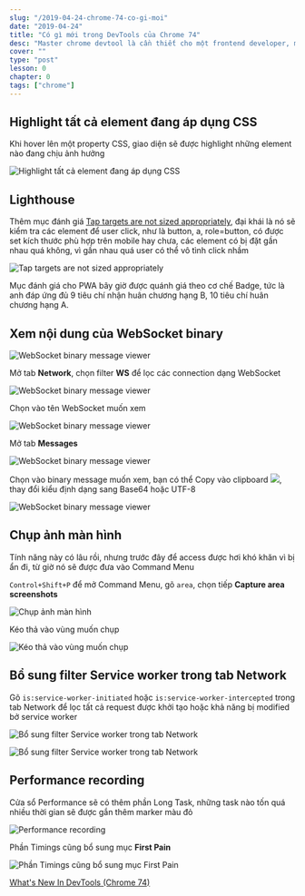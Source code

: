```yaml
---
slug: "/2019-04-24-chrome-74-co-gi-moi"
date: "2019-04-24"
title: "Có gì mới trong DevTools của Chrome 74"
desc: "Master chrome devtool là cần thiết cho một frontend developer, mình sẽ bắt đầu series cập nhập những tính năng mới nhất của Chrome, theo như lộ trình định sẵn thì cứ 6 tuần nó sẽ có bản cập nhập mới cho Chrome"
cover: ""
type: "post"
lesson: 0
chapter: 0
tags: ["chrome"]
---
```


## Highlight tất cả element đang áp dụng CSS

Khi hover lên một property CSS, giao diện sẽ được highlight những element nào đang chịu ảnh hưởng

![Highlight tất cả element đang áp dụng CSS](https://developers.google.com/web/updates/images/2019/03/highlight.png)

## Lighthouse 

Thêm mục đánh giá [Tap targets are not sized appropriately](https://developers.google.com/web/tools/lighthouse/audits/tap-targets), đại khái là nó sẽ kiểm tra các element để user click, như là button, a, role=button, có được set kích thước phù hợp trên mobile hay chưa, các element có bị đặt gần nhau quá không, vì gần nhau quá user có thể vô tình click nhầm

![Tap targets are not sized appropriately](https://developers.google.com/web/tools/lighthouse/audits/images/tap-targets.png)

Mục đánh giá cho PWA bây giờ được quánh giá theo cơ chế Badge, tức là anh đáp ứng đủ 9 tiêu chí nhận huân chương hạng B, 10 tiêu chí huân chương hạng A.

## Xem nội dung của WebSocket binary

![WebSocket binary message viewer](https://developers.google.com/web/updates/images/2019/03/binary1.png)

Mở tab **Network**, chọn filter **WS** để lọc các connection dạng WebSocket

![WebSocket binary message viewer](https://developers.google.com/web/updates/images/2019/03/binary2.png)

Chọn vào tên WebSocket muốn xem

![WebSocket binary message viewer](https://developers.google.com/web/updates/images/2019/03/binary3.png)

Mở tab **Messages**

![WebSocket binary message viewer](https://developers.google.com/web/updates/images/2019/03/binary6.png)

Chọn vào binary message muốn xem, bạn có thể Copy vào clipboard ![](https://developers.google.com/web/tools/chrome-devtools/images/shared/copy-to-clipboard.png), thay đổi kiểu định dạng sang Base64 hoặc UTF-8

![WebSocket binary message viewer](https://developers.google.com/web/updates/images/2019/03/binary5.png)

## Chụp ảnh màn hình

Tính năng này có lâu rồi, nhưng trước đây để access được hơi khó khăn vì bị ẩn đi, từ giờ nó sẽ được đưa vào Command Menu

`Control+Shift+P` để mở Command Menu, gõ `area`, chọn tiếp **Capture area screenshots**

![Chụp ảnh màn hình](https://developers.google.com/web/tools/chrome-devtools/images/shared/command-menu.png)

Kéo thả vào vùng muốn chụp

![Kéo thả vào vùng muốn chụp](https://developers.google.com/web/updates/images/2019/03/screenshot1.png)

## Bổ sung filter Service worker trong tab Network

Gõ `is:service-worker-initiated` hoặc `is:service-worker-intercepted` trong tab Network để lọc tất cả request được khởi tạo hoặc khả năng bị modified bở service worker

![Bổ sung filter Service worker trong tab Network](https://developers.google.com/web/updates/images/2019/03/swfilters1.png)

![Bổ sung filter Service worker trong tab Network](https://developers.google.com/web/updates/images/2019/03/swfilters1.png)


## Performance recording

Cửa sổ Performance sẽ có thêm phần Long Task, những task nào tốn quá nhiều thời gian sẽ được gắn thêm marker màu đỏ

![Performance recording](https://developers.google.com/web/updates/images/2019/03/longtasks1.png)

Phần Timings cũng bổ sung mục **First Pain**

![Phần Timings cũng bổ sung mục First Pain](https://developers.google.com/web/updates/images/2019/03/fp.png)


<a target="_blank" rel="noopener noreferrer" href="https://www.youtube.com/watch?v=I14fXc7sXdU&list=WL&index=2&t=0s">What's New In DevTools (Chrome 74)
</a>


